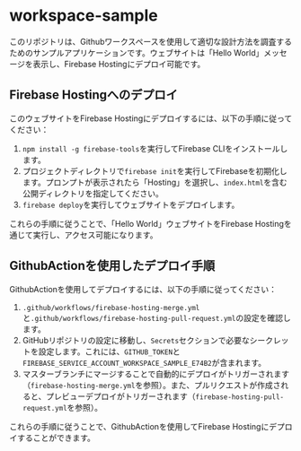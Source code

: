 # workspace-sample

このリポジトリは、Githubワークスペースを使用して適切な設計方法を調査するためのサンプルアプリケーションです。ウェブサイトは「Hello World」メッセージを表示し、Firebase Hostingにデプロイ可能です。

## Firebase Hostingへのデプロイ

このウェブサイトをFirebase Hostingにデプロイするには、以下の手順に従ってください：

1. `npm install -g firebase-tools`を実行してFirebase CLIをインストールします。
2. プロジェクトディレクトリで`firebase init`を実行してFirebaseを初期化します。プロンプトが表示されたら「Hosting」を選択し、`index.html`を含む公開ディレクトリを指定してください。
3. `firebase deploy`を実行してウェブサイトをデプロイします。

これらの手順に従うことで、「Hello World」ウェブサイトをFirebase Hostingを通じて実行し、アクセス可能になります。

## GithubActionを使用したデプロイ手順

GithubActionを使用してデプロイするには、以下の手順に従ってください：

1. `.github/workflows/firebase-hosting-merge.yml`と`.github/workflows/firebase-hosting-pull-request.yml`の設定を確認します。
2. GitHubリポジトリの設定に移動し、`Secrets`セクションで必要なシークレットを設定します。これには、`GITHUB_TOKEN`と`FIREBASE_SERVICE_ACCOUNT_WORKSPACE_SAMPLE_E74B2`が含まれます。
3. マスターブランチにマージすることで自動的にデプロイがトリガーされます（`firebase-hosting-merge.yml`を参照）。また、プルリクエストが作成されると、プレビューデプロイがトリガーされます（`firebase-hosting-pull-request.yml`を参照）。

これらの手順に従うことで、GithubActionを使用してFirebase Hostingにデプロイすることができます。

